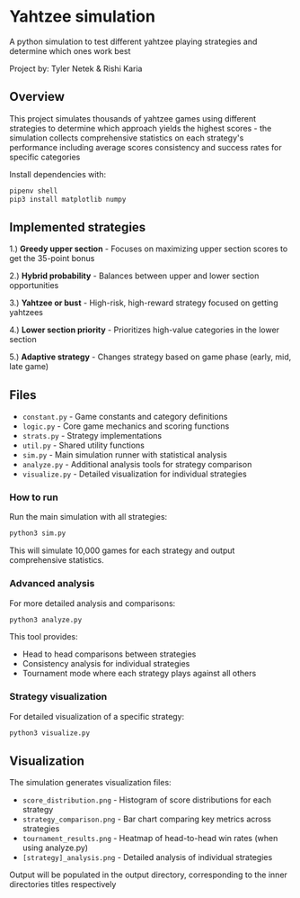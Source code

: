 # Yahtzee simulation

A python simulation to test different yahtzee playing strategies and determine which ones work best

Project by: Tyler Netek & Rishi Karia

## Overview

This project simulates thousands of yahtzee games using different strategies to determine which approach yields the highest scores - the simulation collects comprehensive statistics on each strategy's performance including average scores consistency and success rates for specific categories

Install dependencies with:
```bash
pipenv shell
pip3 install matplotlib numpy
```

## Implemented strategies

1.) **Greedy upper section** - 
Focuses on maximizing upper section scores to get the 35-point bonus

2.) **Hybrid probability** - 
Balances between upper and lower section opportunities

3.) **Yahtzee or bust** - 
High-risk, high-reward strategy focused on getting yahtzees

4.) **Lower section priority** - 
Prioritizes high-value categories in the lower section

5.) **Adaptive strategy** - 
Changes strategy based on game phase (early, mid, late game)

## Files

- `constant.py` - Game constants and category definitions
- `logic.py` - Core game mechanics and scoring functions
- `strats.py` - Strategy implementations
- `util.py` - Shared utility functions
- `sim.py` - Main simulation runner with statistical analysis
- `analyze.py` - Additional analysis tools for strategy comparison
- `visualize.py` - Detailed visualization for individual strategies

### How to run
Run the main simulation with all strategies:

```bash
python3 sim.py
```

This will simulate 10,000 games for each strategy and output comprehensive statistics.

### Advanced analysis

For more detailed analysis and comparisons:

```bash
python3 analyze.py
```

This tool provides:
- Head to head comparisons between strategies
- Consistency analysis for individual strategies
- Tournament mode where each strategy plays against all others

### Strategy visualization

For detailed visualization of a specific strategy:

```bash
python3 visualize.py
```

## Visualization

The simulation generates visualization files:
- `score_distribution.png` - Histogram of score distributions for each strategy
- `strategy_comparison.png` - Bar chart comparing key metrics across strategies
- `tournament_results.png` - Heatmap of head-to-head win rates (when using analyze.py)
- `[strategy]_analysis.png` - Detailed analysis of individual strategies

Output will be populated in the output directory, corresponding to the inner directories titles respectively
